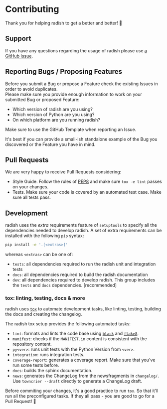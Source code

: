 # Contributing

Thank you for helping radish to get a better and better! :tada:

## Support

If you have any questions regarding the usage of radish please use
[a GitHub Issue](https://github.com/radish-bdd/radish/issues/new?assignees=&labels=question&template=question.md&title=).

## Reporting Bugs / Proposing Features

Before you submit a Bug or propose a Feature check the existing Issues in order to avoid duplicates. <br>
Please make sure you provide enough information to work on your submitted Bug or proposed Feature:

* Which version of radish are you using?
* Which version of Python are you using?
* On which platform are you running radish?

Make sure to use the GitHub Template when reporting an Issue.

It's best if you can provide a small-ish standalone example of the Bug you discovered
or the Feature you have in mind.

## Pull Requests

We are very happy to receive Pull Requests considering:

* Style Guide. Follow the rules of [PEP8](http://legacy.python.org/dev/peps/pep-0008/) and make sure `tox -e lint` passes on your changes.
* Tests. Make sure your code is covered by an automated test case. Make sure all tests pass.

## Development

radish uses the *extra* requirements feature of `setuptools` to specify all
the dependencies needed to develop radish.
A set of extra requirements can be installed with the following `pip` syntax:

```bash
pip install -e '.[<extras>]'
```

whereas `<extras>` can be one of:

* `tests`: all dependencies required to run the radish unit and integration tests
* `docs`: all dependencies required to build the radish documentation
* `dev`: all dependencies required to develop radish. This group includes the `tests` and `docs` dependencies. [recommended]

### tox: linting, testing, docs & more

radish uses [`tox`](https://tox.readthedocs.io/en/latest/) to automate development tasks,
like linting, testing, building the docs and creating the changelog.

The radish tox setup provides the following automated tasks:

* `lint`: formats and lints the code base using [`black`](https://black.readthedocs.io/en/stable/) and [`flake8`](https://flake8.readthedocs.io/en/stable/).
* `manifest`: checks if the `MANIFEST.in` content is consistent with the repository content.
* `py<ver>`: runs unit tests with the Python Version from `<ver>`.
* `integration`: runs integration tests.
* `coverage-report`: generates a coverage report. Make sure that you've run some tests before.
* `docs`: builds the sphinx documentation.
* `news`: generates the ChangeLog from the newsfragments in `changelog/`. Use `towncrier --draft` directly to generate a ChangeLog draft.

Before commiting your changes, it's a good practice to run `tox`.
So that it'll run all the preconfigured tasks.
If they all pass - you are good to go for a Pull Request! :tada:
